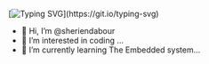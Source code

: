 [![Typing SVG](https://readme-typing-svg.demolab.com?font=Protest+Riot&pause=1000&color=627B9A&random=false&width=435&lines=Hi%F0%9F%98%8E%F0%9F%98%81+I+am+Daboura...!!!!!!)](https://git.io/typing-svg)



- 👋 Hi, I’m @sheriendabour
- 👀 I’m interested in coding ...
- 🌱 I’m currently learning The Embedded system...



<!---
sheriendabour/sheriendabour is a ✨ special ✨ repository because its `README.md` (this file) appears on your GitHub profile.
You can click the Preview link to take a look at your changes.
--->
